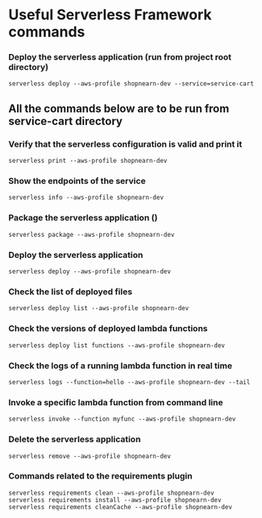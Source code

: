 # Useful Serverless Framework commands

### Deploy the serverless application (run from project root directory)
    serverless deploy --aws-profile shopnearn-dev --service=service-cart

## All the commands below are to be run from service-cart directory 

### Verify that the serverless configuration is valid and print it
    serverless print --aws-profile shopnearn-dev

### Show the endpoints of the service
    serverless info --aws-profile shopnearn-dev

### Package the serverless application ()
    serverless package --aws-profile shopnearn-dev

### Deploy the serverless application
    serverless deploy --aws-profile shopnearn-dev

### Check the list of deployed files
    serverless deploy list --aws-profile shopnearn-dev

### Check the versions of deployed lambda functions
    serverless deploy list functions --aws-profile shopnearn-dev

### Check the logs of a running lambda function in real time
    serverless logs --function=hello --aws-profile shopnearn-dev --tail

### Invoke a specific lambda function from command line
    serverless invoke --function myfunc --aws-profile shopnearn-dev

### Delete the serverless application 
    serverless remove --aws-profile shopnearn-dev

### Commands related to the requirements plugin
    serverless requirements clean --aws-profile shopnearn-dev
    serverless requirements install --aws-profile shopnearn-dev
    serverless requirements cleanCache --aws-profile shopnearn-dev
